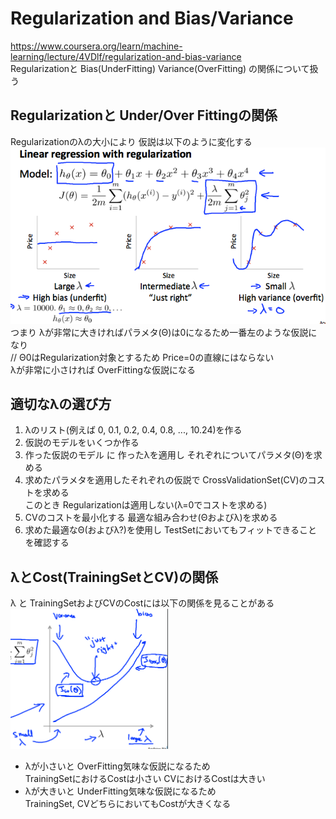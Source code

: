 # Regularization and Bias/Variance
https://www.coursera.org/learn/machine-learning/lecture/4VDlf/regularization-and-bias-variance  
Regularizationと Bias(UnderFitting) Variance(OverFitting) の関係について扱う  

## Regularizationと Under/Over Fittingの関係
Regularizationのλの大小により 仮説は以下のように変化する  
<img src="../../img/06_04_linear_regression_with_regularization.png" >  
つまり λが非常に大きければパラメタ(Θ)は0になるため一番左のような仮説になり  
// Θ0はRegularization対象とするため Price=0の直線にはならない  
λが非常に小さければ OverFittingな仮説になる  

## 適切なλの選び方
1. λのリスト(例えば 0, 0.1, 0.2, 0.4, 0.8, ..., 10.24)を作る  
1. 仮説のモデルをいくつか作る  
1. 作った仮説のモデル に 作ったλを適用し それぞれについてパラメタ(Θ)を求める  
1. 求めたパラメタを適用したそれぞれの仮説で CrossValidationSet(CV)のコストを求める  
  このとき Regularizationは適用しない(λ=0でコストを求める)  
1. CVのコストを最小化する 最適な組み合わせ(Θおよびλ)を求める  
1. 求めた最適なΘ(およびλ?)を使用し TestSetにおいてもフィットできることを確認する  

## λとCost(TrainingSetとCV)の関係
λ と TrainingSetおよびCVのCostには以下の関係を見ることがある  
<img src="../../img/06_04_relation_between_lamda_and_cost.png" width=50%>
* λが小さいと OverFitting気味な仮説になるため  
  TrainingSetにおけるCostは小さい CVにおけるCostは大きい  
* λが大きいと UnderFitting気味な仮説になるため  
  TrainingSet, CVどちらにおいてもCostが大きくなる  

